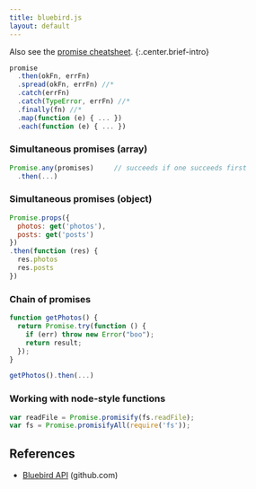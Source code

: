 ```yaml
---
title: bluebird.js
layout: default
---
```


Also see the [promise cheatsheet](promise.html).
{:.center.brief-intro}

```js
promise
  .then(okFn, errFn)
  .spread(okFn, errFn) //*
  .catch(errFn)
  .catch(TypeError, errFn) //*
  .finally(fn) //*
  .map(function (e) { ... })
  .each(function (e) { ... })
```

### Simultaneous promises (array)

```js
Promise.any(promises)     // succeeds if one succeeds first
  .then(...)
```

### Simultaneous promises (object)

```js
Promise.props({
  photos: get('photos'),
  posts: get('posts')
})
.then(function (res) {
  res.photos
  res.posts
})
```

### Chain of promises

```js
function getPhotos() {
  return Promise.try(function () {
    if (err) throw new Error("boo");
    return result;
  });
}

getPhotos().then(...)
```

### Working with node-style functions

```js
var readFile = Promise.promisify(fs.readFile);
var fs = Promise.promisifyAll(require('fs'));
```

## References

 * [Bluebird API](https://github.com/petkaantonov/bluebird/blob/master/API.md) (github.com)
